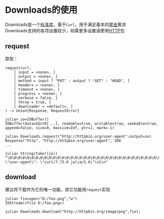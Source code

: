 # Downloads的使用
Downloads是一个[标准库](stdlib.md)，基于`Curl`，用于满足基本的[爬虫](../knowledge/spider.md)需求\
Downloads支持的各项设置较少，如需更多设置请使用[HTTP](http.md)包

## request
原型：
```plain
request(url;
	[ input = <none>, ]
	[ output = <none>, ]
	[ method = input ? "PUT" : output ? "GET" : "HEAD", ]
	[ headers = <none>, ]
	[ timeout = <none>, ]
	[ progress = <none>, ]
	[ verbose = false, ]
	[ throw = true, ]
	[ downloader = <default>, ]
) -> Union{Response, RequestError}
```

```julia-repl
julia> io=IOBuffer()
IOBuffer(data=UInt8[...], readable=true, writable=true, seekable=true, append=false, size=0, maxsize=Inf, ptr=1, mark=-1)

julia> Downloads.request("http://httpbin.org/user-agent";output=io)
Response("http", "http://httpbin.org/user-agent", 200
...

julia> String(take!(io))
"\0\0\0\0\0\0\0\0\0\0\0\0\0\0\0\0\0\0\0\0\0\0\0\0\0\0\0\0\0\0\0\0\0\0\0\0\0\0\0\0\0\0\0\0\0\0\0\0\0\0\0\0\0\0\0\0\0\0\0\0\0\0\0\0\0\0\0\0\0\0\0\0\0\0\0\0\0\0\0\0\0\0\0\0\0\0\0\0{\n  \"user-agent\": \"curl/7.73.0 julia/1.6\"\n}\n"
```

## download
建议将下载作为它的唯一功能，其它功能用`request`实现
```julia-repl
julia> fio=open("D:/foo.png","w")
IOStream(<file D:/foo.png>)

julia> Downloads.download("http://httpbin.org/image/png",fio);
```

